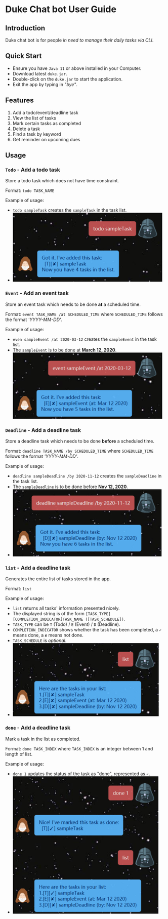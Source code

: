 # Duke Chat bot User Guide

## Introduction

Duke chat bot is for people _in need to manage their daily tasks via CLI_.

## Quick Start

* Ensure you have `Java 11` or above installed in your Computer.
* Download latest `duke.jar`.
* Double-click on the `duke.jar` to start the application.
* Exit the app by typing in _"bye"_.

## Features

1. Add a todo/event/deadline task
1. View the list of tasks
1. Mark certain tasks as completed
1. Delete a task
1. Find a task by keyword
1. Get reminder on upcoming dues

## Usage

### `Todo` - Add a todo task

Store a todo task which does not have time constraint.

Format: `todo TASK_NAME`

Example of usage: 

   * `todo sampleTask` creates the `sampleTask` in the task list.
   * ![todoImage](asset/todo.png)

### `Event` - Add an event task

Store an event task which needs to be done __at__ a scheduled time.

Format: `event TASK_NAME /at SCHEDULED_TIME` where `SCHEDULED_TIME` follows the format _'YYYY-MM-DD'_.

Example of usage: 

   * `even sampleEvent /at 2020-03-12` creates the `sampleEvent` in the task list.
   * The `sampleEvent` is to be done at __March 12, 2020__.
   ![eventImage](asset/event.png)

### `Deadline` - Add a deadline task

Store a deadline task which needs to be done __before__ a scheduled time.

Format: `deadline TASK_NAME /by SCHEDULED_TIME` where `SCHEDULED_TIME` follows the format _'YYYY-MM-DD'_.

Example of usage: 

   * `deadline sampleDeadline /by 2020-11-12` creates the `sampleDeadline` in the task list.
   * The `sampleDeadline` is to be done before __Nov 12, 2020__.
   * ![deadlineImage](asset/deadline.png)
   
### `list` - Add a deadline task

Generates the entire list of tasks stored in the app.

Format: `list`

Example of usage: 

   * `list` returns all tasks' information presented nicely.
   * The displayed string is of the form `[TASK_TYPE][COMPLETION_INDICATOR]TASK_NAME ([TASK_SCHEDULE])`.
   * `TASK_TYPE` can be `T` (Todo) / `E` (Event) / `D` (Deadline).
   * `COMPLETION_INDICATOR` shows whether the task has been completed, a `✓` means done, a `✘` means not done.
   * `TASK_SCHEDULE` is _optional_.
   * ![listImage](asset/list.png)
   
### `done` - Add a deadline task

Mark a task in the list as completed.

Format: `done TASK_INDEX` where `TASK_INDEX` is an integer between 1 and length of list.

Example of usage: 

   * `done 1` updates the status of the task as "done", represented as `✓`.
   * ![doneImage](asset/done.png)